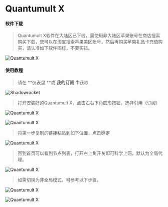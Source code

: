 # Quantumult X

#### 软件下载

> Quantumult X软件在大陆区已下线，需使用非大陆区苹果账号在商店搜索购买下载，您可以在淘宝搜索苹果美区账号，然后再购买苹果礼品卡充值购买，请认准如下软件图标，不要买错。

![Quantumult X](https://1mgy.com/rj/ios/qu/ico.png)

#### 使用教程

> 请在 **仪表盘 **或 **我的订阅** 中获取

![Shadowrocket](https://1mgy.com/rj/dy.jpg)

> 打开安装好的Quantumult X，点击右右下角圆形按钮，选择引用（订阅）

![Quantumult X](https://1mgy.com/rj/ios/qu/1.jpg)

![Quantumult X](https://1mgy.com/rj/ios/qu/2.jpg)

> 将第一步复制的链接粘贴到如下位置，点击确定

![Quantumult X](https://1mgy.com/rj/ios/qu/3.jpg)

> 回到首页可以看到节点列表，打开右上角开关即可科学上网，默认为全局代理。

![Quantumult X](https://1mgy.com/rj/ios/qu/4.jpg)

> 如需切换为非全局模式，可参考以下步骤。

![Quantumult X](https://1mgy.com/rj/ios/qu/5.jpg)

![Quantumult X](https://1mgy.com/rj/ios/qu/6.jpg)
